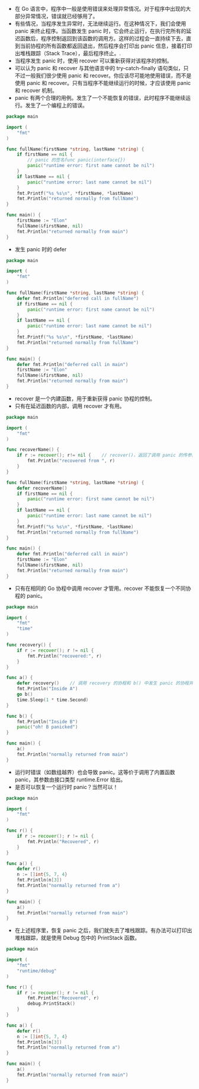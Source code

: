 * 在 Go 语言中，程序中一般是使用错误来处理异常情况。对于程序中出现的大部分异常情况，错误就已经够用了。
* 有些情况，当程序发生异常时，无法继续运行。在这种情况下，我们会使用 panic 来终止程序。当函数发生 panic 时，它会终止运行，在执行完所有的延迟函数后，程序控制返回到该函数的调用方。这样的过程会一直持续下去，直到当前协程的所有函数都返回退出，然后程序会打印出 panic 信息，接着打印出堆栈跟踪（Stack Trace），最后程序终止。.
* 当程序发生 panic 时，使用 recover 可以重新获得对该程序的控制。
* 可以认为 panic 和 recover 与其他语言中的 try-catch-finally 语句类似，只不过一般我们很少使用 panic 和 recover。你应该尽可能地使用错误，而不是使用 panic 和 recover。只有当程序不能继续运行的时候，才应该使用 panic 和 recover 机制。
* panic 有两个合理的用例。发生了一个不能恢复的错误，此时程序不能继续运行。发生了一个编程上的错误。

```go
package main

import (  
    "fmt"
)

func fullName(firstName *string, lastName *string) {
    if firstName == nil {
        // panic 的签名func panic(interface{})
        panic("runtime error: first name cannot be nil")
    }
    if lastName == nil {
        panic("runtime error: last name cannot be nil")
    }
    fmt.Printf("%s %s\n", *firstName, *lastName)
    fmt.Println("returned normally from fullName")
}

func main() {
    firstName := "Elon"
    fullName(&firstName, nil)
    fmt.Println("returned normally from main")
}
```
* 发生 panic 时的 defer
```go
package main

import (
    "fmt"
)

func fullName(firstName *string, lastName *string) {
    defer fmt.Println("deferred call in fullName")
    if firstName == nil {
        panic("runtime error: first name cannot be nil")
    }
    if lastName == nil {
        panic("runtime error: last name cannot be nil")
    }
    fmt.Printf("%s %s\n", *firstName, *lastName)
    fmt.Println("returned normally from fullName")
}

func main() {
    defer fmt.Println("deferred call in main")
    firstName := "Elon"
    fullName(&firstName, nil)
    fmt.Println("returned normally from main")
}
```
* recover 是一个内建函数，用于重新获得 panic 协程的控制。
* 只有在延迟函数的内部，调用 recover 才有用。
```go
package main

import (
    "fmt"
)

func recoverName() {
    if r := recover(); r!= nil {    // recover()，返回了调用 panic 的传参。
        fmt.Println("recovered from ", r)
    }
}

func fullName(firstName *string, lastName *string) {
    defer recoverName()
    if firstName == nil {
        panic("runtime error: first name cannot be nil")
    }
    if lastName == nil {
        panic("runtime error: last name cannot be nil")
    }
    fmt.Printf("%s %s\n", *firstName, *lastName)
    fmt.Println("returned normally from fullName")
}

func main() {
    defer fmt.Println("deferred call in main")
    firstName := "Elon"
    fullName(&firstName, nil)
    fmt.Println("returned normally from main")
}
```
* 只有在相同的 Go 协程中调用 recover 才管用。recover 不能恢复一个不同协程的 panic。
```go
package main

import (
    "fmt"
    "time"
)

func recovery() {
    if r := recover(); r != nil {
        fmt.Println("recovered:", r)
    }
}

func a() {
    defer recovery()    // 调用 recovery 的协程和 b() 中发生 panic 的协程并不相同，因此不可能恢复 panic。
    fmt.Println("Inside A")
    go b()
    time.Sleep(1 * time.Second)
}

func b() {
    fmt.Println("Inside B")
    panic("oh! B panicked")
}

func main() {
    a()
    fmt.Println("normally returned from main")
}
```
* 运行时错误（如数组越界）也会导致 panic。这等价于调用了内置函数 panic，其参数由接口类型 runtime.Error 给出。
* 是否可以恢复一个运行时 panic？当然可以！
```go
package main

import (
    "fmt"
)

func r() {
    if r := recover(); r != nil {
        fmt.Println("Recovered", r)
    }
}

func a() {
    defer r()
    n := []int{5, 7, 4}
    fmt.Println(n[3])
    fmt.Println("normally returned from a")
}

func main() {
    a()
    fmt.Println("normally returned from main")
}
```
* 在上述程序里，恢复 panic 之后，我们就失去了堆栈跟踪。有办法可以打印出堆栈跟踪，就是使用 Debug 包中的 PrintStack 函数。
```go
package main

import (
    "fmt"
    "runtime/debug"
)

func r() {
    if r := recover(); r != nil {
        fmt.Println("Recovered", r)
        debug.PrintStack()
    }
}

func a() {
    defer r()
    n := []int{5, 7, 4}
    fmt.Println(n[3])
    fmt.Println("normally returned from a")
}

func main() {
    a()
    fmt.Println("normally returned from main")
}
```
